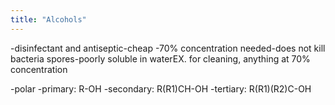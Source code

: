 ```yaml
---
title: "Alcohols"
---
```

-disinfectant and antiseptic-cheap -70% concentration needed-does not kill bacteria spores-poorly soluble in waterEX. for cleaning, anything at 70% concentration

-polar
-primary: R-OH
-secondary: R(R1)CH-OH
-tertiary: R(R1)(R2)C-OH

